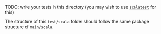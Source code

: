 TODO: write your tests in this directory (you may wish to use [`scalatest`][scalatest] for this)

The structure of this `test/scala` folder should follow the same package structure of `main/scala`.

[scalatest]: https://www.scalatest.org/
